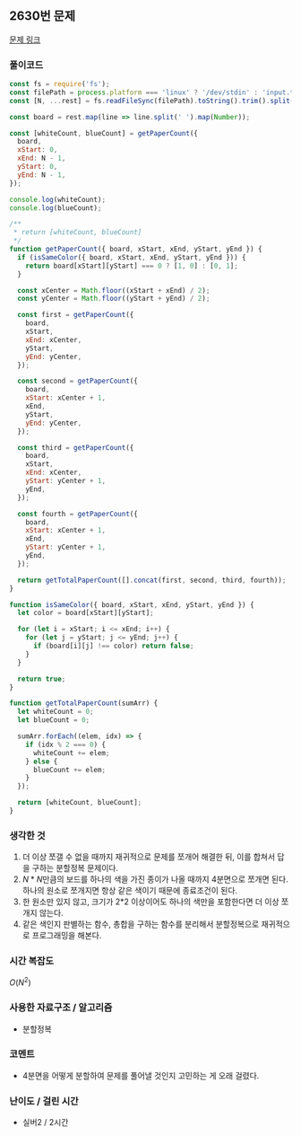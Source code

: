 ## 2630번 문제

[문제 링크](https://www.acmicpc.net/problem/2630)

### 풀이코드

```js
const fs = require('fs');
const filePath = process.platform === 'linux' ? '/dev/stdin' : 'input.txt';
const [N, ...rest] = fs.readFileSync(filePath).toString().trim().split('\n');

const board = rest.map(line => line.split(' ').map(Number));

const [whiteCount, blueCount] = getPaperCount({
  board,
  xStart: 0,
  xEnd: N - 1,
  yStart: 0,
  yEnd: N - 1,
});

console.log(whiteCount);
console.log(blueCount);

/**
 * return [whiteCount, blueCount]
 */
function getPaperCount({ board, xStart, xEnd, yStart, yEnd }) {
  if (isSameColor({ board, xStart, xEnd, yStart, yEnd })) {
    return board[xStart][yStart] === 0 ? [1, 0] : [0, 1];
  }

  const xCenter = Math.floor((xStart + xEnd) / 2);
  const yCenter = Math.floor((yStart + yEnd) / 2);

  const first = getPaperCount({
    board,
    xStart,
    xEnd: xCenter,
    yStart,
    yEnd: yCenter,
  });

  const second = getPaperCount({
    board,
    xStart: xCenter + 1,
    xEnd,
    yStart,
    yEnd: yCenter,
  });

  const third = getPaperCount({
    board,
    xStart,
    xEnd: xCenter,
    yStart: yCenter + 1,
    yEnd,
  });

  const fourth = getPaperCount({
    board,
    xStart: xCenter + 1,
    xEnd,
    yStart: yCenter + 1,
    yEnd,
  });

  return getTotalPaperCount([].concat(first, second, third, fourth));
}

function isSameColor({ board, xStart, xEnd, yStart, yEnd }) {
  let color = board[xStart][yStart];

  for (let i = xStart; i <= xEnd; i++) {
    for (let j = yStart; j <= yEnd; j++) {
      if (board[i][j] !== color) return false;
    }
  }

  return true;
}

function getTotalPaperCount(sumArr) {
  let whiteCount = 0;
  let blueCount = 0;

  sumArr.forEach((elem, idx) => {
    if (idx % 2 === 0) {
      whiteCount += elem;
    } else {
      blueCount += elem;
    }
  });

  return [whiteCount, blueCount];
}
```

### 생각한 것

1. 더 이상 쪼갤 수 없을 때까지 재귀적으로 문제를 쪼개어 해결한 뒤, 이를 합쳐서 답을 구하는 분할정복 문제이다.
2. $N * N$만큼의 보드를 하나의 색을 가진 종이가 나올 때까지 4분면으로 쪼개면 된다. 하나의 원소로 쪼개지면 항상 같은 색이기 때문에 종료조건이 된다.
3. 한 원소만 있지 않고, 크기가 2\*2 이상이어도 하나의 색만을 포함한다면 더 이상 쪼개지 않는다.
4. 같은 색인지 판별하는 함수, 총합을 구하는 함수를 분리해서 분할정복으로 재귀적으로 프로그래밍을 해본다.

### 시간 복잡도

$O(N^2)$

### 사용한 자료구조 / 알고리즘

- 분할정복

### 코멘트

- 4분면을 어떻게 분할하여 문제를 풀어낼 것인지 고민하는 게 오래 걸렸다.

### 난이도 / 걸린 시간

- 실버2 / 2시간

